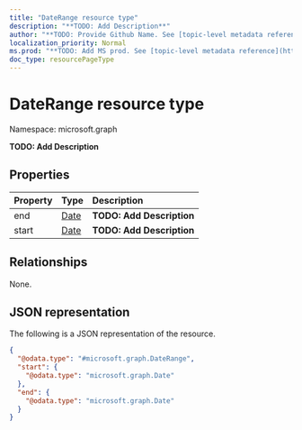 ```yaml
---
title: "DateRange resource type"
description: "**TODO: Add Description**"
author: "**TODO: Provide Github Name. See [topic-level metadata reference](https://msgo.azurewebsites.net/add/document/guidelines/metadata.html#topic-level-metadata)**"
localization_priority: Normal
ms.prod: "**TODO: Add MS prod. See [topic-level metadata reference](https://msgo.azurewebsites.net/add/document/guidelines/metadata.html#topic-level-metadata)**"
doc_type: resourcePageType
---
```


# DateRange resource type


Namespace: microsoft.graph

**TODO: Add Description**

## Properties
|Property|Type|Description|
|:---|:---|:---|
|end|[Date](../resources/date.md)|**TODO: Add Description**|
|start|[Date](../resources/date.md)|**TODO: Add Description**|

## Relationships
None.

## JSON representation
The following is a JSON representation of the resource.
<!-- {
  "blockType": "resource",
  "@odata.type": "microsoft.graph.DateRange"
}
-->
``` json
{
  "@odata.type": "#microsoft.graph.DateRange",
  "start": {
    "@odata.type": "microsoft.graph.Date"
  },
  "end": {
    "@odata.type": "microsoft.graph.Date"
  }
}
```


